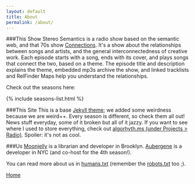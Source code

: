 ```yaml
---
layout: default
title: About
permalink: /about/
---
```

###This Show
Stereo Semantics is a radio show based on the semantic web, and that 70s show [Connections](https://en.wikipedia.org/wiki/Connections_(TV_series)). It\'s a show about the relationships between songs and artists, and the general interconnectedness of creative work. Each episode starts with a song, ends with its cover, and plays songs that connect the two, based on a theme. The episode title and description explains the theme, embedded mp3s archive the show, and linked tracklists and RelFinder Maps help you understand the relationships.

Check out the seasons here:

{% include seasons-list.html %}


###This Site
This is a base [Jekyll theme](http://jekyllrb.com/); we added some weirdness because we are weird++. Every season is different, so check them all out! News stuff everyday, some of it broken but all of it jazzy. If you want to see where I used to store everything, check out [algorhyth.ms (under Projects > Radio)](http://aureliamoser.com/projects/radio/). Spoiler: it\'s not as cool.

###Us
[Moonjelly](http://www.algorhyth.ms) is a librarian and developer in Brooklyn. [Aubergene](http://www.aubergene.com) is a developer in NYC (and co-host for the 4th season!).

You can read more about us in [humans.txt](http://www.stereosemantics.com/humans.txt) (remember the [robots.txt](http://www.stereosemantics.com/robots.txt) too ;).

<a class="btn" href="{{ site.base_url }}/">Home</a>
